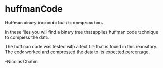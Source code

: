 # huffmanCode
Huffman binary tree code built to compress text.

In these files you will find a binary tree that applies huffman code technique  to compress the data.

The huffman code was tested with a text file that is found in this repository. The code worked and compressed the data to its expected percentage.

-Nicolas Chahin
